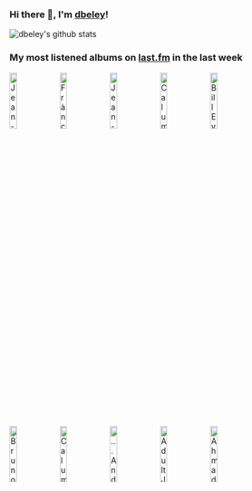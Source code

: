 ### Hi there 👋, I'm [dbeley](https://dbeley.ovh/en)!

![dbeley's github stats](https://github-readme-stats.vercel.app/api?username=dbeley)

### My most listened albums on [last.fm](https://www.last.fm/user/d_beley) in the last week

[<img src='https://lastfm.freetls.fastly.net/i/u/300x300/82a8b3e6ca314648ae01d7f8e5512b5f.jpg' width='16%' height='16%' alt='Jean-Philippe Goude - Goude: Aux solitudes'>](https://www.last.fm/music/jean-philippe%2bgoude/goude%253a%2baux%2bsolitudes)&nbsp;
[<img src='https://lastfm.freetls.fastly.net/i/u/300x300/f60315f8e59644bbc4c63839afeff78b.jpg' width='16%' height='16%' alt='Frànçois & The Atlas Mountains - Piano Ombre'>](https://www.last.fm/music/fr%25c3%25a0n%25c3%25a7ois%2b%2526%2bthe%2batlas%2bmountains/piano%2bombre)&nbsp;
[<img src='https://lastfm.freetls.fastly.net/i/u/300x300/a8adbbebe60860797ecdcc64db8d5abe.jpg' width='16%' height='16%' alt='Jean-Philippe Goude - Goude: Rock de chambre'>](https://www.last.fm/music/jean-philippe%2bgoude/goude%253a%2brock%2bde%2bchambre)&nbsp;
[<img src='https://lastfm.freetls.fastly.net/i/u/300x300/b986d85afe18796a5d02598a34a4f961.jpg' width='16%' height='16%' alt='Calum Bowen - Pikuniku'>](https://www.last.fm/music/calum%2bbowen/pikuniku)&nbsp;
[<img src='https://lastfm.freetls.fastly.net/i/u/300x300/8896ba1ea70c40337f2caba67ef0c23a.jpg' width='16%' height='16%' alt='Bill Evans - You Must Believe In Spring (Remastered Version)'>](https://www.last.fm/music/bill%2bevans/you%2bmust%2bbelieve%2bin%2bspring%2b%2528remastered%2bversion%2529)&nbsp;
<br>
[<img src='https://lastfm.freetls.fastly.net/i/u/300x300/5fa9fd72ab1dbbba1f914d061763df34.jpg' width='16%' height='16%' alt='Bruno Pernadas - Those who throw objects at the crocodiles will be asked to retrieve them'>](https://www.last.fm/music/bruno%2bpernadas/those%2bwho%2bthrow%2bobjects%2bat%2bthe%2bcrocodiles%2bwill%2bbe%2basked%2bto%2bretrieve%2bthem)&nbsp;
[<img src='https://lastfm.freetls.fastly.net/i/u/300x300/f38c90bcbecd8a6fd56decdf23f4f88a.jpg' width='16%' height='16%' alt='Calum Bowen - Pikuniku (Original Soundtrack)'>](https://www.last.fm/music/calum%2bbowen/pikuniku%2b%2528original%2bsoundtrack%2529)&nbsp;
[<img src='https://lastfm.freetls.fastly.net/i/u/300x300/796880e35d2d7e43be3df3574bcd8c24.jpg' width='16%' height='16%' alt='...And You Will Know Us by the Trail of Dead - Source Tags & Codes (Deluxe)'>](https://www.last.fm/music/...and%2byou%2bwill%2bknow%2bus%2bby%2bthe%2btrail%2bof%2bdead/source%2btags%2b%2526%2bcodes%2b%2528deluxe%2529)&nbsp;
[<img src='https://lastfm.freetls.fastly.net/i/u/300x300/8bff17cdb09f4458c42bf7dcd88be85b.jpg' width='16%' height='16%' alt='Adult Jazz - Gist Is'>](https://www.last.fm/music/adult%2bjazz/gist%2bis)&nbsp;
[<img src='https://lastfm.freetls.fastly.net/i/u/300x300/c5679b83f6f6762fe9b13e64299acfda.jpg' width='16%' height='16%' alt='Ahmad Jamal - Happy Moods'>](https://www.last.fm/music/ahmad%2bjamal/happy%2bmoods)&nbsp;
<br>

